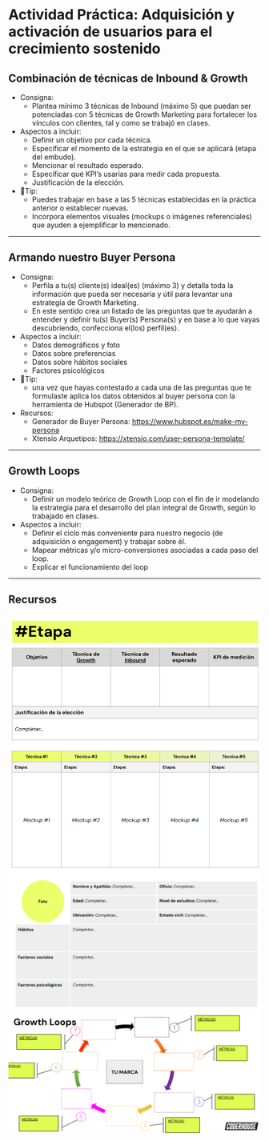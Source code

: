 # Actividad Práctica: Adquisición y activación de usuarios para el crecimiento sostenido

## Combinación de técnicas de Inbound & Growth
- Consigna: 
    - Plantea mínimo 3 técnicas de Inbound (máximo 5) que puedan ser potenciadas con 5 técnicas de Growth Marketing para fortalecer los vínculos con clientes, tal y como se trabajó en clases. 
- Aspectos a incluir:
    - Definir un objetivo por cada técnica.
    - Especificar el momento de la estrategia en el que se aplicará (etapa del embudo).
    - Mencionar el resultado esperado.
    - Especificar qué KPI’s usarías para medir cada propuesta.
    - Justificación de la elección.
- 📌Tip:
    - Puedes trabajar en base a las 5 técnicas establecidas en la práctica anterior o establecer nuevas.
    - Incorpora elementos visuales (mockups o imágenes referenciales) que ayuden a ejemplificar lo mencionado.

--- 

## Armando nuestro Buyer Persona
- Consigna: 
    - Perfila a tu(s) cliente(s) ideal(es) (máximo 3) y detalla toda la información que pueda ser necesaria y útil para levantar una estrategia de Growth Marketing. 
    - En este sentido crea un listado de las preguntas que te ayudarán a entender y definir tu(s) Buyer(s) Persona(s) y en base a lo que vayas descubriendo, confecciona el(los) perfil(es).
- Aspectos a incluir:
    - Datos demográficos y foto
    - Datos sobre preferencias
    - Datos sobre hábitos sociales
    - Factores psicológicos
- 📌Tip: 
    - una vez que hayas contestado a cada una de las preguntas que te formulaste aplica los datos obtenidos al buyer persona con la herramienta de Hubspot (Generador de BP).
- Recursos:
    - Generador de Buyer Persona: https://www.hubspot.es/make-my-persona 
    - Xtensio Arquetipos: https://xtensio.com/user-persona-template/

---

## Growth Loops
- Consigna: 
    - Definir un modelo teórico de Growth Loop con el fin de ir modelando la estrategia para el desarrollo del plan integral de Growth, según lo trabajado en clases.
- Aspectos a incluir:
    - Definir el ciclo más conveniente para nuestro negocio (de adquisición o engagement) y trabajar sobre él.
    - Mapear métricas y/o micro-conversiones asociadas a cada paso del loop.
    - Explicar el funcionamiento del loop

---

## Recursos
<div align="center"> <img src="./img/image-1.png" alt="Actividad Práctica"> </div>
<div align="center"> <img src="./img/image-2.png" alt="Actividad Práctica"> </div>
<div align="center"> <img src="./img/image-3.png" alt="Actividad Práctica"> </div>
<div align="center"> <img src="./img/image-4.png" alt="Actividad Práctica"> </div>